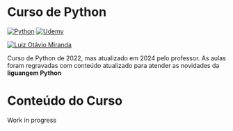 # Curso de Python

[![Python](https://img.shields.io/badge/python-3670A0?style=for-the-badge&logo=python&logoColor=ffdd54)](https://www.python.org/) [![Udemy](https://img.shields.io/badge/Udemy-A435F0?style=for-the-badge&logo=Udemy&logoColor=white)](https://udemy.com)

[![Luiz Otávio Miranda](https://img.shields.io/badge/Professor-Luiz%20Otavio%20Miranda-blue?style=flat&label=Professor)](https://www.udemy.com/user/luiz-otavio-miranda/)

Curso de Python de 2022, mas atualizado em 2024 pelo professor. As aulas foram regravadas com conteúdo atualizado para atender as novidades da **liguangem Python**

# Conteúdo do Curso

Work in progress
